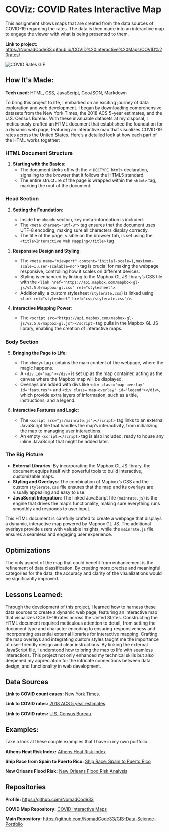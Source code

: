 # COViz: COVID Rates Interactive Map
This assignment shows maps that are created from the data sources of COVID-19 regarding the rates. The data is then made into an interactive map to engage the viewer with what is being presented to them.

**Link to project:** https://NomadCode33.github.io/COVID%20Interactive%20Maps/COVID%20rates/

<img src="./HealthViz-COVID Rates Index.gif" img alt = "COVID Rates GIF"/>

## How It's Made:

**Tech used:** HTML, CSS, JavaScript, GeoJSON, Markdown

To bring this project to life, I embarked on an exciting journey of data exploration and web development. I began by downloading comprehensive datasets from the New York Times, the 2018 ACS 5-year estimates, and the U.S. Census Bureau. With these invaluable datasets at my disposal, I meticulously crafted an HTML document that established the foundation for a dynamic web page, featuring an interactive map that visualizes COVID-19 rates across the United States. Here’s a detailed look at how each part of the HTML works together:

### HTML Document Structure

1. **Starting with the Basics**:
    - The document kicks off with the `<!DOCTYPE html>` declaration, signaling to the browser that it follows the HTML5 standard.
    - The entire structure of the page is wrapped within the `<html>` tag, marking the root of the document.

### Head Section

2. **Setting the Foundation**:
    - Inside the `<head>` section, key meta-information is included.
    - The `<meta charset="utf-8">` tag ensures that the document uses UTF-8 encoding, making sure all characters display correctly.
    - The title of the page, visible on the browser tab, is set using the `<title>Interactive Web Mapping</title>` tag.

3. **Responsive Design and Styling**:
    - The `<meta name="viewport" content="initial-scale=1,maximum-scale=1,user-scalable=no">` tag is crucial for making the webpage responsive, controlling how it scales on different devices.
    - Styling is enhanced by linking to the Mapbox GL JS library’s CSS file with the `<link href="https://api.mapbox.com/mapbox-gl-js/v2.5.0/mapbox-gl.css" rel="stylesheet">`.
    - Additionally, a custom stylesheet (`stylerate.css`) is linked using `<link rel="stylesheet" href="css/stylerate.css"/>`.

4. **Interactive Mapping Power**:
    - The `<script src="https://api.mapbox.com/mapbox-gl-js/v2.5.0/mapbox-gl.js"></script>` tag pulls in the Mapbox GL JS library, enabling the creation of interactive maps.

### Body Section

5. **Bringing the Page to Life**:
    - The `<body>` tag contains the main content of the webpage, where the magic happens.
    - A `<div id="map"></div>` is set up as the map container, acting as the canvas where the Mapbox map will be displayed.
    - Overlays are added with divs like `<div class='map-overlay' id='features'>` and `<div class='map-overlay' id='legend'></div>`, which provide extra layers of information, such as a title, instructions, and a legend.

6. **Interactive Features and Logic**:
    - The `<script src="js/mainrate.js"></script>` tag links to an external JavaScript file that handles the map’s interactivity, from initializing the map to managing user interactions.
    - An empty `<script></script>` tag is also included, ready to house any inline JavaScript that might be added later.

### The Big Picture

- **External Libraries**: By incorporating the Mapbox GL JS library, the document equips itself with powerful tools to build interactive, customizable maps.
- **Styling and Overlays**: The combination of Mapbox’s CSS and the custom `stylerate.css` file ensures that the map and its overlays are visually appealing and easy to use.
- **JavaScript Integration**: The linked JavaScript file (`mainrate.js`) is the engine that drives the map’s functionality, making sure everything runs smoothly and responds to user input.

This HTML document is carefully crafted to create a webpage that displays a dynamic, interactive map powered by Mapbox GL JS. The additional overlays provide users with valuable insights, while the `mainrate.js` file ensures a seamless and engaging user experience.

## Optimizations

The only aspect of the map that could benefit from enhancement is the refinement of data classification. By creating more precise and meaningful categories for the data, the accuracy and clarity of the visualizations would be significantly improved.

## Lessons Learned:

Through the development of this project, I learned how to harness these data sources to create a dynamic web page, featuring an interactive map that visualizes COVID-19 rates across the United States. Constructing the HTML document required meticulous attention to detail, from setting the document type and character encoding to ensuring responsiveness and incorporating essential external libraries for interactive mapping. Crafting the map overlays and integrating custom styles taught me the importance of user-friendly design and clear instructions. By linking the external JavaScript file, I understood how to bring the map to life with seamless interactions. This project not only enhanced my technical skills but also deepened my appreciation for the intricate connections between data, design, and functionality in web development.

## Data Sources
**Link to COVID count cases:** [New York Times](https://github.com/nytimes/covid-19-data/blob/43d32dde2f87bd4dafbb7d23f5d9e878124018b8/live/us-counties.csv).

**Link to COVID rates:** [2018 ACS 5 year estimates](https://data.census.gov/cedsci/table?g=0100000US%24050000&d=ACS%205-Year%20Estimates%20Data%20Profiles&tid=ACSDP5Y2018.DP05&hidePreview=true).

**Link to COVID rates:** [U.S. Census Bureau](https://www.census.gov/geographies/mapping-files/time-series/geo/carto-boundary-file.html).

## Examples:
Take a look at these couple examples that I have in my own portfolio:

**Athens Heat Risk Index:** [Athens Heat Risk Index](https://github.com/T3ch12et/GIS-Data-Science-Portfolio/tree/main/ESRI-MOOC-GIS-for-Climate-Action/Athens-Heat-Risk-Index)

**Ship Race from Spain to Puerto Rico:** [Ship Race: Spain to Puerto Rico](https://github.com/T3ch12et/GIS-Data-Science-Portfolio/tree/main/ESRI-MOOC-Cartography/Ship-Race-Spain-to-Puerto-Rico-1770)

**New Orleans Flood Risk:** [New Orleans Flood Risk Analysis](https://github.com/T3ch12et/GIS-Data-Science-Portfolio/tree/main/New-Orleans-Flood-Analysis)

## Repositories
**Profile:** https://github.com/NomadCode33

**COVID Map Repository:** [COVID Interactive Maps](https://github.com/T3ch12et/GIS-Data-Science-Portfolio/tree/main/COVID-Interactive-Maps)

**Main Repository:** https://github.com/NomadCode33/GIS-Data-Science-Portfolio
